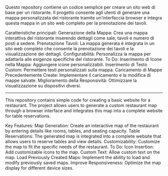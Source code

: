 Questo repository contiene un codice semplice per creare un sito web di base per un ristorante. Il progetto consente agli utenti di generare una mappa personalizzata del ristorante tramite un'interfaccia browser e integra questa mappa in un sito web completo per la prenotazione dei tavoli.

Caratteristiche principali:
Generazione della Mappa: Crea una mappa interattiva del ristorante inserendo dettagli come sale, tavoli e numero di posti a sedere.
Prenotazione Tavoli: La mappa generata è integrata in un sito web completo che consente la prenotazione dei tavoli e la visualizzazione dei dettagli.
Configurabilità: Personalizza la mappa per adattarla alle esigenze specifiche del ristorante.
To Do:
Inserimento di Icone nella Mappa: Aggiungere icone personalizzabili.
Inserimento di Testo Custom: Permettere testi personalizzati sulla mappa.
Caricamento di Mappe Precedentemente Create: Implementare il caricamento e la modifica di mappe salvate.
Miglioramento della Responsività: Ottimizzare la visualizzazione su dispositivi diversi.

-------------------------------------------------------------------------------------------------------------------------------------------------------------------------------------------------------------------------------------------------------------------------------------------------------

This repository contains simple code for creating a basic website for a restaurant. The project allows users to generate a custom restaurant map through a browser interface and integrates this map into a complete website for table reservations.

Key Features:
Map Generation: Create an interactive map of the restaurant by entering details like rooms, tables, and seating capacity.
Table Reservations: The generated map is integrated into a complete website that allows users to reserve tables and view details.
Customizability: Customize the map to fit the specific needs of the restaurant.
To Do:
Icon Insertion: Add customizable icons to the map.
Custom Text: Allow custom text on the map.
Load Previously Created Maps: Implement the ability to load and modify previously saved maps.
Improve Responsiveness: Optimize the map display for different device sizes.
